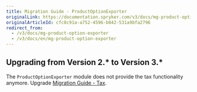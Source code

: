 ```yaml
---
title: Migration Guide - ProductOptionExporter
originalLink: https://documentation.spryker.com/v3/docs/mg-product-option-exporter
originalArticleId: cfc8c91a-a752-4596-b042-531a9bfa2796
redirect_from:
  - /v3/docs/mg-product-option-exporter
  - /v3/docs/en/mg-product-option-exporter
---
```


## Upgrading from Version 2.* to Version 3.*

The `ProductOptionExporter`  module does not provide the tax functionality anymore. Upgrade [Migration Guide - Tax](/docs/scos/dev/migration-and-integration/201907.0/module-migration-guides/migration-guide-tax.html).
